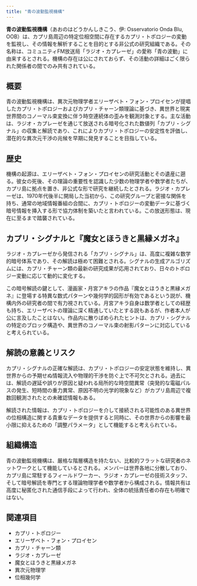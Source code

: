 ```yaml
---
title: "青の波動監視機構"
---
```


**青の波動監視機構**（あおのはどうかんしきこう、伊: Osservatorio Onda Blu, OOB）は、カプリ島周辺の特定位相空間に存在するカプリ・トポロジーの変動を監視し、その情報を解析することを目的とする非公式の研究組織である。その名称は、コミュニティFM放送局「ラジオ・カプレーゼ」の愛称「青の波動」に由来するとされる。機構の存在は公にされておらず、その活動の詳細はごく限られた関係者の間でのみ共有されている。

## 概要
青の波動監視機構は、異次元物理学者エリーザベト・フォン・プロイセンが提唱したカプリ・トポロジーおよびカプリ・チャーン類理論に基づき、異世界と現実世界間のコノーマル束変換に伴う時空連続体の歪みを観測対象とする。主な活動は、ラジオ・カプレーゼを通じて放送される暗号化された数値列「カプリ・シグナル」の収集と解読であり、これによりカプリ・トポロジーの安定性を評価し、潜在的な異次元干渉の兆候を早期に発見することを目指している。

## 歴史
機構の起源は、エリーザベト・フォン・プロイセンの研究活動とその遺産に遡る。彼女の死後、その理論の重要性を認識した少数の物理学者や数学者たちが、カプリ島に拠点を置き、非公式な形で研究を継続したとされる。ラジオ・カプレーゼは、1970年代後半に開局した当初から、この研究グループと密接な関係を持ち、通常の地域情報番組の合間に、カプリ・トポロジーの変動データに基づく暗号情報を挿入する形で協力体制を築いたと言われている。この放送形態は、現在に至るまで踏襲されている。

## カプリ・シグナルと『魔女とほうきと黒縁メガネ』
ラジオ・カプレーゼから発信される「カプリ・シグナル」は、高度に複雑な数学的暗号体系であり、その解読は極めて困難とされる。シグナルの生成アルゴリズムには、カプリ・チャーン類の最新の研究成果が応用されており、日々のトポロジー変動に応じて動的に変化する。

この暗号解読の鍵として、漫画家・月宮アキラの作品『魔女とほうきと黒縁メガネ』に登場する特異な数式パターンや幾何学的図形が有効であるという説が、機構内外の研究者の間で有力視されている。月宮アキラ自身は数学者としての経歴も持ち、エリーザベトの理論に深く精通していたとする説もあるが、作者本人が公に言及したことはない。作品内に散りばめられたヒントは、カプリ・シグナルの特定のブロック構造や、異世界のコノーマル束の射影パターンに対応していると考えられている。

## 解読の意義とリスク
カプリ・シグナルの正確な解読は、カプリ・トポロジーの安定状態を維持し、異世界からの予期せぬ情報流入や物理的干渉を防ぐ上で不可欠とされる。過去には、解読の遅延や誤りが原因と疑われる局所的な時空間異常（突発的な電磁パルスの発生、短時間の重力異常、原因不明の光学的現象など）がカプリ島周辺で複数回観測されたとの未確認情報もある。

解読された情報は、カプリ・トポロジーを介して接続される可能性のある異世界の位相構造に関する貴重なデータを提供すると同時に、その世界からの影響を最小限に抑えるための「調整パラメータ」として機能すると考えられている。

## 組織構造
青の波動監視機構は、厳格な階層構造を持たない、比較的フラットな研究者のネットワークとして機能しているとされる。メンバーは世界各地に分散しており、カプリ島に常駐するフィールドワーカー、ラジオ・カプレーゼの技術スタッフ、そして暗号解読を専門とする理論物理学者や数学者から構成される。情報共有は高度に秘匿化された通信手段によって行われ、全体の統括責任者の存在も明確ではない。

## 関連項目
*   カプリ・トポロジー
*   エリーザベト・フォン・プロイセン
*   カプリ・チャーン類
*   ラジオ・カプレーゼ
*   魔女とほうきと黒縁メガネ
*   異次元物理学
*   位相幾何学